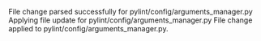 File change parsed successfully for pylint/config/arguments_manager.py
Applying file update for pylint/config/arguments_manager.py
File change applied to pylint/config/arguments_manager.py.
